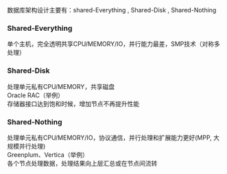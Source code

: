 数据库架构设计主要有：shared-Everything , Shared-Disk , Shared-Nothing   
### Shared-Everything
单个主机，完全透明共享CPU/MEMORY/IO，并行能力最差，SMP技术（对称多处理）
### Shared-Disk
处理单元私有CPU/MEMORY，共享磁盘   
Oracle RAC（举例）   
存储器接口达到饱和时候，增加节点不再提升性能
### Shared-Nothing  
处理单元私有CPU/MEMORY/IO，协议通信，并行处理和扩展能力更好(MPP, 大规模并行处理)   
Greenplum、Vertica（举例）     
各个节点处理数据，处理结果向上层汇总或在节点间流转    
